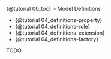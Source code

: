 {@tutorial 00_toc} > Model Definitions

* {@tutorial 04_definitions-property}
* {@tutorial 04_definitions-rule}
* {@tutorial 04_definitions-extension}
* {@tutorial 04_definitions-factory}

TODO
